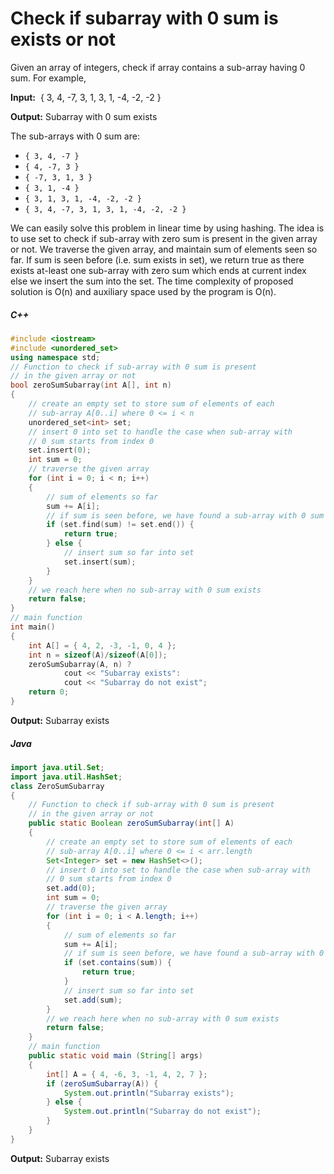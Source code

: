 # Check if subarray with 0 sum is exists or not
Given an array of integers, check if array contains a sub-array having 0 sum.
For example,

**Input:**  { 3, 4, -7, 3, 1, 3, 1, -4, -2, -2 }

**Output:** Subarray with 0 sum exists

The sub-arrays with 0 sum are:

+ `{ 3, 4, -7 }`
+ `{ 4, -7, 3 }`
+ `{ -7, 3, 1, 3 }`
+ `{ 3, 1, -4 }`
+ `{ 3, 1, 3, 1, -4, -2, -2 }`
+ `{ 3, 4, -7, 3, 1, 3, 1, -4, -2, -2 }`

We can easily solve this problem in linear time by using hashing. The idea is to use set to check if sub-array with zero sum is present in the given array or not. We traverse the given array, and maintain sum of elements seen so far. If sum is seen before (i.e. sum exists in set), we return true as there exists at-least one sub-array with zero sum which ends at current index else we insert the sum into the set.
The time complexity of proposed solution is O(n) and auxiliary space used by the program is O(n).

##### C++
```C++
#include <iostream>
#include <unordered_set>
using namespace std;
// Function to check if sub-array with 0 sum is present
// in the given array or not
bool zeroSumSubarray(int A[], int n)
{
    // create an empty set to store sum of elements of each
    // sub-array A[0..i] where 0 <= i < n
    unordered_set<int> set;
    // insert 0 into set to handle the case when sub-array with
    // 0 sum starts from index 0
    set.insert(0);
    int sum = 0;
    // traverse the given array
    for (int i = 0; i < n; i++)
    {
        // sum of elements so far
        sum += A[i];
        // if sum is seen before, we have found a sub-array with 0 sum
        if (set.find(sum) != set.end()) {
            return true;
        } else {
            // insert sum so far into set
            set.insert(sum);
        }
    }
    // we reach here when no sub-array with 0 sum exists
    return false;
}
// main function
int main()
{
    int A[] = { 4, 2, -3, -1, 0, 4 };
    int n = sizeof(A)/sizeof(A[0]);
    zeroSumSubarray(A, n) ?
            cout << "Subarray exists":
            cout << "Subarray do not exist";
    return 0;
}
```

**Output:**
Subarray exists

##### Java
```Java
import java.util.Set;
import java.util.HashSet;
class ZeroSumSubarray
{
    // Function to check if sub-array with 0 sum is present
    // in the given array or not
    public static Boolean zeroSumSubarray(int[] A)
    {
        // create an empty set to store sum of elements of each
        // sub-array A[0..i] where 0 <= i < arr.length
        Set<Integer> set = new HashSet<>();
        // insert 0 into set to handle the case when sub-array with
        // 0 sum starts from index 0
        set.add(0);
        int sum = 0;
        // traverse the given array
        for (int i = 0; i < A.length; i++)
        {
            // sum of elements so far
            sum += A[i];
            // if sum is seen before, we have found a sub-array with 0 sum
            if (set.contains(sum)) {
                return true;
            }
            // insert sum so far into set
            set.add(sum);
        }
        // we reach here when no sub-array with 0 sum exists
        return false;
    }
    // main function
    public static void main (String[] args)
    {
        int[] A = { 4, -6, 3, -1, 4, 2, 7 };
        if (zeroSumSubarray(A)) {
            System.out.println("Subarray exists");
        } else {
            System.out.println("Subarray do not exist");
        }
    }
}
```

**Output:**
Subarray exists